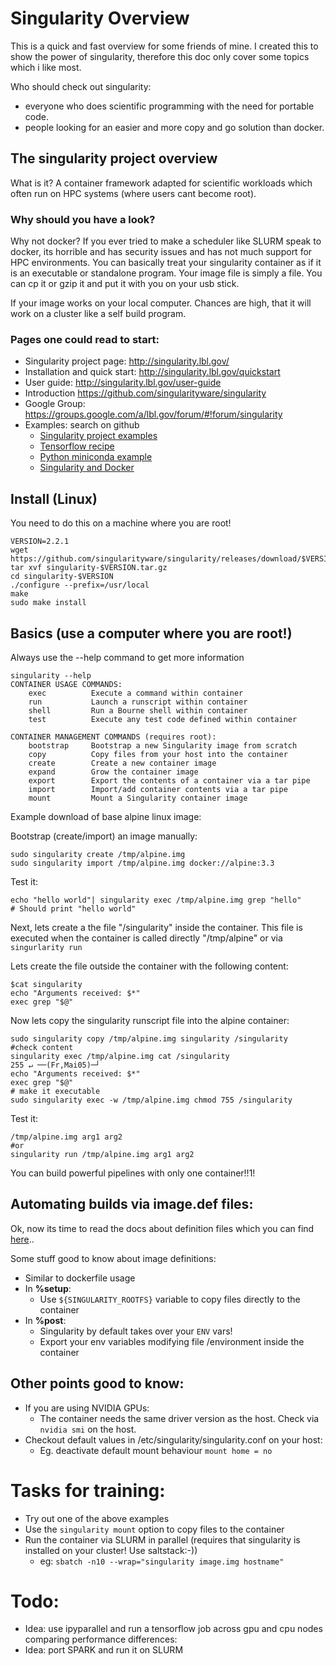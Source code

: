 # Singularity Overview
This is a quick and fast overview for some friends of mine.
I created this to show the power of singularity, therefore  this doc only cover some topics which i like most. 

Who should check out singularity:

- everyone who does scientific programming with the need for portable code.
- people looking for an easier and more copy and go solution than docker.

## The singularity project overview

What is it? A container framework adapted for scientific workloads which often run on HPC systems (where users cant become root). 

### Why should you have a look?
Why not docker? If you ever tried to make a scheduler like SLURM speak to docker, its horrible and has security issues and has not much support for HPC environments. 
You can basically treat your singularity container as if it is an executable or standalone program.
Your image file is simply a file. You can cp it or gzip it and put it with you on your usb stick. 

If your image works on your local computer. Chances are high, that it will work on a cluster like a self build program. 

### Pages one could read to start:
* Singularity project page: http://singularity.lbl.gov/
* Installation and quick start: http://singularity.lbl.gov/quickstart
* User guide: http://singularity.lbl.gov/user-guide
* Introduction https://github.com/singularityware/singularity
* Google Group: https://groups.google.com/a/lbl.gov/forum/#!forum/singularity
* Examples: search on github
    * [Singularity project examples](https://github.com/singularityware/singularity/tree/master/examples)
    * [Tensorflow recipe](https://github.com/drorlab/tf-singularity)
    * [Python miniconda example](https://github.com/georghildebrand/singularity_ipyparallel)
    * [Singularity and Docker](http://singularity.lbl.gov/docs-docker)

## Install (Linux)
You need to do this on a machine where you are root!

    VERSION=2.2.1
    wget https://github.com/singularityware/singularity/releases/download/$VERSION/singularity-$VERSION.tar.gz
    tar xvf singularity-$VERSION.tar.gz
    cd singularity-$VERSION
    ./configure --prefix=/usr/local
    make
    sudo make install

## Basics (use a computer where you are root!)

Always use the --help command to get more information

    singularity --help
    CONTAINER USAGE COMMANDS:
        exec          Execute a command within container
        run           Launch a runscript within container
        shell         Run a Bourne shell within container
        test          Execute any test code defined within container

    CONTAINER MANAGEMENT COMMANDS (requires root):
        bootstrap     Bootstrap a new Singularity image from scratch
        copy          Copy files from your host into the container
        create        Create a new container image
        expand        Grow the container image
        export        Export the contents of a container via a tar pipe
        import        Import/add container contents via a tar pipe
        mount         Mount a Singularity container image

Example download of base alpine linux image:

Bootstrap (create/import) an image manually:

    sudo singularity create /tmp/alpine.img
    sudo singularity import /tmp/alpine.img docker://alpine:3.3

Test it:

    echo "hello world"| singularity exec /tmp/alpine.img grep "hello"
    # Should print "hello world"

Next, lets create a the file "/singularity" inside the container.
This file is executed when the container is called directly "/tmp/alpine" or via `singurlarity run` 

Lets create the file outside the container with the following content:

    $cat singularity
    echo "Arguments received: $*"
    exec grep "$@"

Now lets copy the singularity runscript file into the alpine container:

    sudo singularity copy /tmp/alpine.img singularity /singularity
    #check content
    singularity exec /tmp/alpine.img cat /singularity                                                                                                                                                 255 ↵ ──(Fr,Mai05)─┘
    echo "Arguments received: $*"
    exec grep "$@"
    # make it executable
    sudo singularity exec -w /tmp/alpine.img chmod 755 /singularity

Test it:
    
    /tmp/alpine.img arg1 arg2 
    #or
    singularity run /tmp/alpine.img arg1 arg2    

You can build powerful pipelines with only one container!!1!

## Automating builds via image.def files:

Ok, now its time to read the docs about definition files which you can find [here](http://singularity.lbl.gov/bootstrap-image).. 

Some stuff good to know about image definitions:
* Similar to dockerfile usage 
* In **%setup**:
    * Use `${SINGULARITY_ROOTFS}` variable to copy files directly to the container
* In **%post**:
    * Singularity by default takes over your `ENV` vars! 
    * Export your env variables modifying file /environment inside the container

## Other points good to know:

-   If you are using NVIDIA GPUs:
    - The container needs the same driver version as the host. Check via `nvidia smi` on the host.
-   Checkout default values in /etc/singularity/singularity.conf on your host:
    - Eg. deactivate default mount behaviour `mount home = no` 
    

# Tasks for training:
-   Try out one of the above examples
-   Use the `singularity mount` option to copy files to the container
-   Run the container via SLURM in parallel (requires that singularity is installed on your cluster! Use saltstack:-))
    - eg: `sbatch -n10 --wrap="singularity image.img hostname"`

# Todo:
- Idea: use ipyparallel and run a tensorflow job across gpu and cpu nodes comparing performance differences:
- Idea: port SPARK and run it on SLURM
